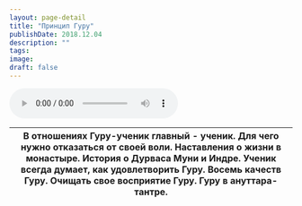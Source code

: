 ```yaml
---
layout: page-detail
title: "Принцип Гуру"
publishDate: 2018.12.04
description: ""
tags:
image:
draft: false
---
```


<audio title="2018.12.04 - Принцип Гуру.mp3" src="/upload/iblock/a7b/a7b426c12a73fb27eae96f2f389584e2.mp3" controls=""></audio>

| В отношениях Гуру-ученик главный - ученик. Для чего нужно отказаться от своей воли. Наставления о жизни в монастыре. История о Дурваса Муни и Индре. Ученик всегда думает, как удовлетворить Гуру. Восемь качеств Гуру. Очищать свое восприятие Гуру. Гуру в ануттара-тантре. |
| ----------------------------------------------------------------------------------------------------------------------------------------------------------------------------------------------------------------------------------------------------------------------------- |

  
